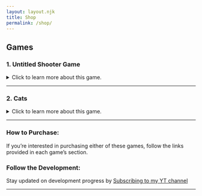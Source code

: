 ```yaml
---
layout: layout.njk
title: Shop
permalink: /shop/
---
```



## Games

### 1. **Untitled Shooter Game**
<details>
  <summary>Click to learn more about this game.</summary>

  **Status**: Alpha build Currently is Available

  ### Brief Description
  A fast-paced shooter where you battle endless waves of zombies across diverse environments. The game features dynamic challenges and upgrades that keep the action intense.

  ### Download Alpha Version
  - **Windows**: Mega - https://mega.nz/file/o2VDHS4J#G9sqv8tGQq7r9dlmhjmsbbE-LGmndZyr-nOKbngSDqI
  - **Linux**: Mega - NA [On 1.0]

  ### Leave a Review - Alpha Build [ONLY].
  Played the game? [Contact me](/contact/) if you'd like to leave a review to be featured here!

  ### Preorder 1.0 
  - 1.0 costs 5 USD
  - [To Preorder with either paypal or Debit/Credit card, press this](https://www.paypal.com/ncp/payment/GBXC7B3SHEYMG)
  - [To Preoder with Crypto, follow the following instructions](https://pastebin.com/RUcvHM12)
  - After payment, Please fill the following form : [Click Here](https://forms.gle/nB8BsYAY25TkF5qS8)

  ### Details:
  - **Price**: Free, until 11 Sept 2024
  - **Supported Platforms**: Windows, On Beta Version - Linux, Only on the 1.0.0 Version - Android.

  ### Notes:
  - The game currently has 1 known bug, where you cannot pick up an ammo box, So, this will be fixed On the Beta Build [The Next one]
  - In the beta build there will be Better UI.
  - Basically, Everything in this version is complete shit. Beta Will be an improvment, and 1.0.0 will be THE TOP.
  - if you notice another bug please contact me on discord: @adamoolah or send me an email: adam.alnajar@yahoo.com

</details>

---

### 2. **Cats**
<details>
  <summary>Click to learn more about this game.</summary>

  **Status**: Work in progress. No preview available yet.

  ### Brief Description
  A quirky, fun game where you can play with and annoy cats—because, why not? It’s a silly, stress-free experience that’s all about having fun with your feline friends.

  ### Purchase
  Not available Yet.

  ### Leave a Review
  Loved the game? [Contact me](/contact/) to leave your review, and it might appear here!

  ### Details:
  - **Price**: NA YET.
  - **Supported Platforms**: Windows, Linux.

  *(Details are subject to change upon release. More information to come soon!)*
</details>

---

### How to Purchase:
If you’re interested in purchasing either of these games, follow the links provided in each game’s section.

### Follow the Development:
Stay updated on development progress by [Subscribing to my YT channel](https://youtube.com/@adamoolah)

---
